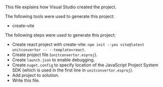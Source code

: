 This file explains how Visual Studio created the project.

The following tools were used to generate this project:
- create-vite

The following steps were used to generate this project:
- Create react project with create-vite: `npm init --yes vite@latest unitconvertor -- --template=react`.
- Create project file (`unitconvertor.esproj`).
- Create `launch.json` to enable debugging.
- Create `nuget.config` to specify location of the JavaScript Project System SDK (which is used in the first line in `unitconvertor.esproj`).
- Add project to solution.
- Write this file.
